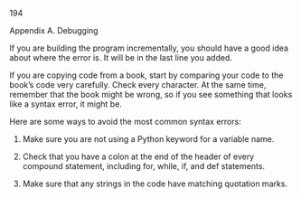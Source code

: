 194

Appendix A. Debugging

If you are building the program incrementally, you should have a good idea about where the error is. It will be in the last line you added.

If you are copying code from a book, start by comparing your code to the book’s code very carefully. Check every character. At the same time, remember that the book might be wrong, so if you see something that looks like a syntax error, it might be.

Here are some ways to avoid the most common syntax errors:

1. Make sure you are not using a Python keyword for a variable name.

2. Check that you have a colon at the end of the header of every compound statement, including for, while, if, and def statements.

3. Make sure that any strings in the code have matching quotation marks.